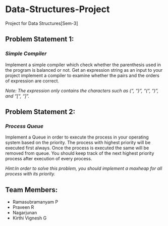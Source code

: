 # Data-Structures-Project
Project for Data Structures[Sem-3]
## **Problem Statement 1:**
### *Simple Compiler*
Implement a simple compiler which check whether the parenthesis used in the program is balanced or not. Get an expression string as an input to your project implement a compiler to examine whether the pairs and the orders of expression are correct.

*Note: The expression only contains the characters such as {“, “}”, “(“, “)”, and “[“, “]”.*
## **Problem Statement 2:**
### *Process Queue*
Implement a Queue in order to execute the process in your operating system based on the priority. The process with highest priority will be executed first always. Once the process is executed the same will be removed from queue. You should keep track of the next highest priority process after execution of every process.

*Hint:In order to solve this problem, you should implement a maxheap for all process with its priority.*
## Team Members:
- Ramasubramanyam P
- Praveen R
- Nagarjunan 
- Kirthi Vignesh G 
